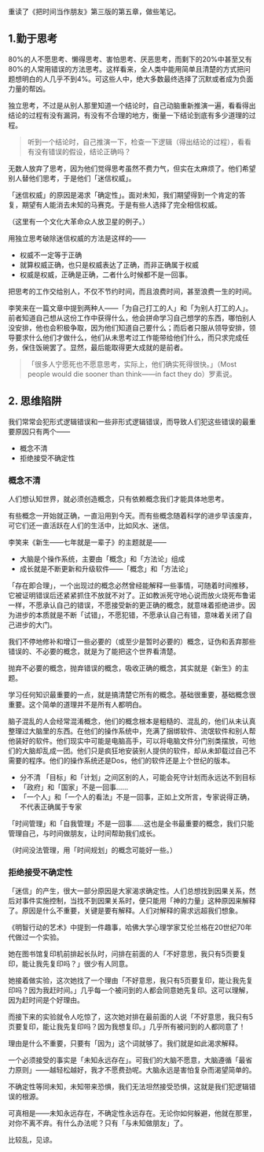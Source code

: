 重读了《把时间当作朋友》第三版的第五章，做些笔记。

## 1.勤于思考

80%的人不愿思考、懒得思考、害怕思考、厌恶思考，而剩下的20%中甚至又有80%的人常用错误的方法思考。这样看来，全人类中能用简单且清楚的方式把问题想明白的人几乎不到4%。可这些人中，绝大多数最终选择了沉默或者成为负面力量的帮凶。

独立思考，不过是从别人那里知道一个结论时，自己动脑重新推演一遍，看看得出结论的过程有没有漏洞，有没有不合理的地方，衡量一下结论到底有多少道理的过程。

> 听到一个结论时，自己推演一下，检查一下逻辑（得出结论的过程），看看有没有错误的假设，结论正确吗？

无数人放弃了思考，因为他们觉得思考虽然不费力气，但实在太麻烦了。他们希望别人替他们思考，于是他们「迷信权威」。

「迷信权威」的原因是渴求「确定性」。面对未知，我们期望得到一个肯定的答复，期望有人能消去未知的马赛克。于是有些人选择了完全相信权威。

（这里有一个文化大革命众人放卫星的例子。）

用独立思考破除迷信权威的方法是这样的——

- 权威不一定等于正确
- 就算权威正确，也只是权威表达了正确，而非正确属于权威
- 权威是权威，正确是正确，二者什么时候都不是一回事。

把思考的工作交给别人，不仅不节约时间，而且浪费时间，甚至浪费一生的时间。

李笑来在一篇文章中提到两种人——「为自己打工的人」和「为别人打工的人」。前者知道自己想从这份工作中获得什么，他会拼命学习自己想学的东西，哪怕别人没安排，他也会积极争取，因为他们知道自己要什么；而后者只服从领导安排，领导要求什么他们才做什么，他们从未思考过工作能带给他们什么，而只求完成任务，保住饭碗罢了。显然，最后能取得更大成就的是前者。

> 「很多人宁愿死也不愿意思考，实际上，他们确实死得很快。」（Most people would die sooner than think——in fact they do）罗素说。

## 2. 思维陷阱

我们常常会犯形式逻辑错误和一些非形式逻辑错误，而导致人们犯这些错误的最重要原因只有两个——

- 概念不清
- 拒绝接受不确定性

### 概念不清

人们想认知世界，就必须创造概念，只有依赖概念我们才能具体地思考。

有些概念一开始就正确，一直沿用到今天。而有些概念随着科学的进步早该废弃，可它们还一直活跃在人们的生活中，比如风水、迷信。

李笑来《新生——七年就是一辈子》的主题就是——

- 大脑是个操作系统，主要由「概念」和「方法论」组成
- 成长就是不断更新和升级软件——「概念」和「方法论」

「存在即合理」，一个出现过的概念必然曾经能解释一些事情，可随着时间推移，它被证明错误后还紧紧抓住不放就不对了。正如教派死守地心说而放火烧死布鲁诺一样，不愿承认自己的错误，不愿接受新的更正确的概念，就意味着拒绝进步。因为进步的本质就是不断「试错」，不愿犯错，不愿承认自己有错，意味着关闭了自己进步的大门。

我们不停地修补和增订一些必要的（或至少是暂时必要的）概念，证伪和丢弃那些错误的、不必要的概念，就是为了能把这个世界看清楚。

抛弃不必要的概念，抛弃错误的概念，吸收正确的概念，其实就是《新生》的主题。

 学习任何知识最重要的一点，就是搞清楚它所有的概念。基础很重要，基础概念很重要。这个简单的道理并不是所有人都明白。

脑子混乱的人会经常混淆概念，他们的概念根本是粗糙的、混乱的，他们从未认真整理过大脑里的东西。在他们的操作系统中，充满了捆绑软件、流氓软件和别人帮他装好的软件。他们现实中可能是电脑高手，可以将电脑文件分门别类摆放，可他们的大脑却乱成一团。他们只是疯狂地安装别人提供的软件，却从未卸载过自己不需要的程序。他们的操作系统还是Dos，他们的软件还是上个世纪的版本。

- 分不清 「目标」和「计划」之间区别的人，可能会死守计划而永远达不到目标
- 「政府」和「国家」不是一回事……
- 「一个人」和「一个人的看法」不是一回事，正如上文所言，专家说得正确，不代表正确属于专家

「时间管理」和「自我管理」不是一回事……这也是全书最重要的概念，我们只能管理自己，与时间做朋友，让时间帮助我们成长。

（时间没法管理，用「时间规划」的概念可能好一些。）

### 拒绝接受不确定性

「迷信」的产生，很大一部分原因是大家渴求确定性。人们总想找到因果关系，然后对事件实施控制，当找不到因果关系时，便只能用「神的力量」这种原因来解释了。原因是什么不重要，关键是要有解释。人们对解释的需求远超我们想象。

《明智行动的艺术》中提到一件趣事，哈佛大学心理学家艾伦兰格在20世纪70年代做过一个实验。

她在图书馆复印机前排起长队时，问排在前面的人「不好意思，我只有5页要复印，能让我先复印吗？」很少有人同意。

她接着做实验，这次她找了一个理由「不好意思，我只有5页要复印，能让我先复印吗？因为我赶时间。」几乎每一个被问到的人都会同意她先复印。这可以理解，因为赶时间是个好理由。

而接下来的实验就令人吃惊了，这次她对排在最前面的人说「不好意思，我只有5页要复印，能让我先复印吗？因为我想复印。」几乎所有被问到的人都同意了！

理由是什么不重要，只要有「因为」这个词就够了。我们就是如此渴求解释。

一个必须接受的事实是「未知永远存在」。可我们的大脑不愿意，大脑遵循「最省力原则」——越轻松越好，我才不愿费劲呢。大脑永远是害怕复杂而渴望简单的。

不确定性等同未知，未知带来恐惧，我们无法坦然接受恐惧，这就是我们犯逻辑错误的根源。

可真相是——未知永远存在，不确定性永远存在。无论你如何躲避，他就在那里，对你不离不弃。有什么办法呢？只有「与未知做朋友」了。

比较乱，见谅。

